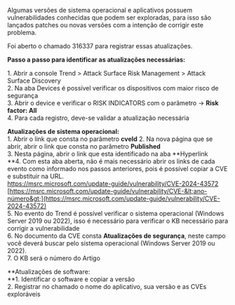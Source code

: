 Algumas versões de sistema operacional e aplicativos possuem vulnerabilidades conhecidas que podem ser exploradas, para isso são lançados patches ou novas versões com a intenção de corrigir este problema.

Foi aberto o chamado 316337 para registrar essas atualizações. 

**Passo a passo para identificar as atualizações necessárias:**

1\. Abrir a console Trend > Attack Surface Risk Management > Attack Surface Discovery  
2\. Na aba Devices é possível verificar os dispositivos com maior risco de segurança  
3\. Abrir o device e verificar o RISK INDICATORS com o parâmetro -> **Risk factor: All**  
4\. Para cada registro, deve-se validar a atualização necessária

**Atualizações de sistema operacional:**  
1\. Abrir o link que consta no parâmetro **cveId** 2\. Na nova página que se abrir, abrir o link que consta no parâmetro **Published**  
3\. Nesta página, abrir o link que esta identificado na aba **Hyperlink  
**4\. Com esta aba aberta, não é mais necessário abrir os links de cada evento como informado nos passos anteriores, pois é possível copiar a CVE e substituir na URL.  
https://msrc.microsoft.com/update-guide/vulnerability/CVE-2024-43572  
[https://msrc.microsoft.com/update-guide/vulnerability/CVE-&lt;ano-número&gt;](https://msrc.microsoft.com/update-guide/vulnerability/CVE-2024-43572)  
5\. No evento do Trend é possível verificar o sistema operacional (Windows Server 2019 ou 2022), isso é necessário para verificar o KB necessário para corrigir a vulnerabilidade  
6\. No documento da CVE consta **Atualizações de segurança**, neste campo você deverá buscar pelo sistema operacional (Windows Server 2019 ou 2022).  
7\. O KB será o número do Artigo

**Atualizações de software:  
**1\. Identificar o software e copiar a versão  
2\. Registrar no chamado o nome do aplicativo, sua versão e as CVEs exploráveis